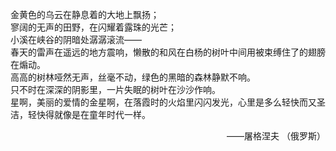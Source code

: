 金黄色的乌云在静息着的大地上飘扬；  
寥阔的无声的田野，在闪耀着露珠的光芒；  
小溪在峡谷的阴暗处潺潺滚流——  
春天的雷声在遥远的地方震响，懒散的和风在白杨的树叶中间用被束缚住了的翅膀在煽动。  
高高的树林哑然无声，丝毫不动，绿色的黑暗的森林静默不响。  
只不时在深深的阴影里，一片失眠的树叶在沙沙作响。  
星啊，美丽的爱情的金星啊，在落霞时的火焰里闪闪发光，心里是多么轻快而又圣洁，轻快得就像是在童年时代一样。

<p align="right">——屠格涅夫 （俄罗斯）</p>
